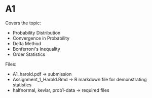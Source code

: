 # A1

Covers the topic:
- Probability Distribution
- Convergence in Probability
- Delta Method
- Bonferroni's Inequality
- Order Statistics

Files:
- A1_harold.pdf -> submission
- Assignment_1_Harold.Rmd -> R markdown file for demonstrating statistics
- halfnormal, kevlar, prob1-data -> required files
